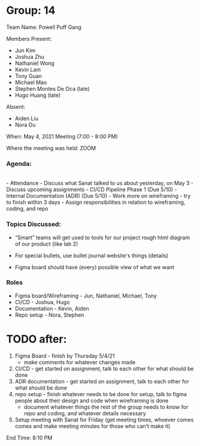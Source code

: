 # Group: 14

Team Name: Powell Puff Gang

Members Present:
 - Jun Kim
 - Joshua Zhu
 - Nathaniel Wong
 - Kevin Lam
 - Tony Guan
 - Michael Mao
 - Stephen Montes De Oca (late)
 - Hugo Huang (late)

Absent:
 - Aiden Liu
 - Nora Du

When: May 4, 2021 Meeting (7:00 - 8:00 PM)

Where the meeting was held: ZOOM

### Agenda:
<br>
 - Attendance
 - Discuss what Sanat talked to us about yesterday, on May 3
 - Discuss upcoming assignments
   - CI/CD Pipeline Phase 1 (Due 5/10)
   - Internal Documentation (ADR) (Due 5/10)
 - Work more on wireframing - try to finish within 3 days
 - Assign responsibilities in relation to wireframing, coding, and repo

### Topics Discussed:
- “Smart” teams will get used to tools for our project
rough html diagram of our product (like lab 2)

- For special bullets, use bullet journal website's things (details)
- Figma board should have (every) possible view of what we want

### Roles
- Figma board/Wireframing - Jun, Nathaniel, Michael, Tony
- CI/CD - Joshua, Hugo
- Documentation - Kevin, Aiden
- Repo setup - Nora, Stephen

# TODO after:
1. Figma Board - finish by Thursday 5/4/21
   - make comments for whatever changes made
2. CI/CD - get started on assignment, talk to each other for what should be done
3. ADR documentation - get started on assignment, talk to each other for what should be done
4. repo setup - finish whatever needs to be done for setup, talk to figma people about their design and code when wireframing is done
   - document whatever things the rest of the group needs to know for repo and coding, and whatever details necessary
5. Setup meeting with Sanat for Friday (get meeting times, whoever comes comes and make  meeting minutes for those who can’t make it)

End Time: 8:10 PM
